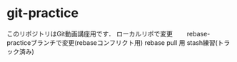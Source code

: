 # git-practice
このリポジトリはGit動画講座用です．
ローカルリポで変更　　
rebase-practiceブランチで変更(rebaseコンフリクト用)
rebase pull 用
stash練習(トラック済み)
